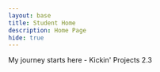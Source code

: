 ```yaml
---
layout: base
title: Student Home 
description: Home Page
hide: true
---
```


My journey starts here - Kickin' Projects 2.3
